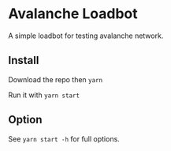 # Avalanche Loadbot

A simple loadbot for testing avalanche network.

## Install

Download the repo then `yarn`

Run it with `yarn start`

## Option

See `yarn start -h` for full options.
